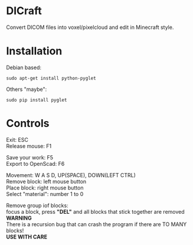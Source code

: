 # DICraft

Convert DICOM files into voxel/pixelcloud and edit in Minecraft style.


# Installation

Debian based:

    sudo apt-get install python-pyglet

Others "maybe":

    sudo pip install pyglet


# Controls

Exit: ESC  
Release mouse: F1

Save your work: F5  
Export to OpenScad: F6 

Movement: W A S D, UP(SPACE), DOWN(LEFT CTRL)  
Remove block: left mouse button  
Place block: right mouse button  
Select "material": number 1 to 0

Remove group iof blocks:  
focus a block, press **"DEL"** and all blocks that stick together are removed  
**WARNING**  
There is a recursion bug that can crash the program if there are TO MANY blocks!  
**USE WITH CARE** 




